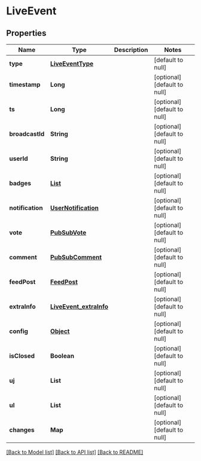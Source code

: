 # LiveEvent
## Properties

| Name | Type | Description | Notes |
|------------ | ------------- | ------------- | -------------|
| **type** | [**LiveEventType**](LiveEventType.md) |  | [default to null] |
| **timestamp** | **Long** |  | [optional] [default to null] |
| **ts** | **Long** |  | [optional] [default to null] |
| **broadcastId** | **String** |  | [optional] [default to null] |
| **userId** | **String** |  | [optional] [default to null] |
| **badges** | [**List**](CommentUserBadgeInfo.md) |  | [optional] [default to null] |
| **notification** | [**UserNotification**](UserNotification.md) |  | [optional] [default to null] |
| **vote** | [**PubSubVote**](PubSubVote.md) |  | [optional] [default to null] |
| **comment** | [**PubSubComment**](PubSubComment.md) |  | [optional] [default to null] |
| **feedPost** | [**FeedPost**](FeedPost.md) |  | [optional] [default to null] |
| **extraInfo** | [**LiveEvent_extraInfo**](LiveEvent_extraInfo.md) |  | [optional] [default to null] |
| **config** | [**Object**](.md) |  | [optional] [default to null] |
| **isClosed** | **Boolean** |  | [optional] [default to null] |
| **uj** | **List** |  | [optional] [default to null] |
| **ul** | **List** |  | [optional] [default to null] |
| **changes** | **Map** |  | [optional] [default to null] |

[[Back to Model list]](../README.md#documentation-for-models) [[Back to API list]](../README.md#documentation-for-api-endpoints) [[Back to README]](../README.md)

